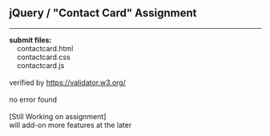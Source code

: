 ## jQuery / "Contact Card" Assignment

----

**submit files:**<br />
&nbsp;&nbsp;&nbsp;&nbsp;contactcard.html<br />
&nbsp;&nbsp;&nbsp;&nbsp;contactcard.css<br />
&nbsp;&nbsp;&nbsp;&nbsp;contactcard.js<br />
<br />
verified by https://validator.w3.org/<br />
<br />
no error found<br />
<br />
[Still Working on assignment]<br />
will add-on more features at the later<br />
